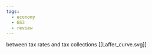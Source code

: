 ```yaml
---
tags:
  - economy
  - GS3
  - review
---
```

between tax rates and tax collections
[[Laffer_curve.svg]]